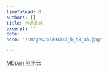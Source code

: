 ```yaml
---
timeToRead: 0
authors: []
title: 卡通乱炖
excerpt: ''
date: 
hero: "/images/p7894884_b_h8_ab.jpg"

---
```

[MDpan](https://mdpan.tk/%E5%8D%A1%E9%80%9A%E4%B9%B1%E7%82%96/)
[阿里云](https://www.aliyundrive.com/s/miZPEe7LqR6)
